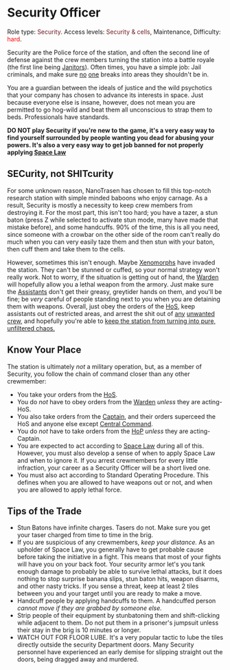 # Security Officer
Role type:  <font color= "#711e25">Security</font>. Access levels: <font color="#711e25">Security & cells</font>, Maintenance, Difficulty: <font color="Red">hard</font>.

Security are the Police force of the station, and often the second line of defense against the crew members turning the station into a battle royale (the first line being [Janitors](\3_HowToPlay\Jobs\Service_roles\Janitor.md)). Often times, you have a simple job: Jail criminals, and make sure [no](\3_HowToPlay\Jobs\Service_roles\Assistant.md) [one](\3_HowToPlay\Jobs\Civilian_roles\Entertainment_Roles\Clown.md) breaks into areas they shouldn't be in.

You are a guardian between the ideals of justice and the wild psychotics that your company has chosen to advance its interests in space. Just because everyone else is insane, however, does not mean you are permitted to go hog-wild and beat them all unconscious to strap them to beds. Professionals have standards.

**DO NOT play Security if you're new to the game, it's a very easy way to find yourself surrounded by people wanting you dead for abusing your powers. It's also a very easy way to get  job banned for not properly applying [Space Law](\3_HowToPlay\Guides\Security_guides\Space-Law.md)**

## SECurity, not SHITcurity

For some unknown reason, NanoTrasen has chosen to fill this top-notch research station with simple minded baboons who enjoy carnage. As a result, Security is mostly a necessity to keep crew members from destroying it. For the most part, this isn't too hard; you have a tazer, a stun baton (press Z while selected to activate stun mode, many have made that mistake before), and some handcuffs. 90% of the time, this is all you need, since someone with a crowbar on the other side of the room can't really do much when you can very easily taze them and then stun with your baton, then cuff them and take them to the cells. 

However, sometimes this isn't enough. Maybe [Xenomorphs](\4_Univers\Mobs\Xenomorph.md) have invaded the station. They can't be stunned or cuffed, so your normal strategy won't really work. Not to worry, if the situation is getting out of hand, the [Warden](\3_HowToPlay\Jobs\Security_roles\Warden.md) will hopefully allow you a lethal weapon from the armory. Just make sure the [Assistants](\3_HowToPlay\Jobs\Service_roles\Assistant.md) don't get their greasy, greytider hands on them, and you'll be fine; be _very_ careful of people standing next to you when you are detaining them with weapons. Overall, just obey the orders of the [HoS](\3_HowToPlay\Jobs\Security_roles\Head-of-Security.md), keep assistants out of restricted areas, and arrest the shit out of [any](\3_HowToPlay\Jobs\Antagonist_roles\Traitor.md) [unwanted](\3_HowToPlay\Jobs\Antagonist_roles\Nuclear-Operative.md) [crew](Cargonia.md), and hopefully you're able to [keep the station from turning into pure, unfiltered chaos.](So-close-to-impossible-that-it-might-as-well-not-even-exist.md)

## Know Your Place

The station is ultimately _not_ a military operation, but, as a member of Security, you follow the chain of command closer than any other crewmember:

* You take your orders from the [HoS](\3_HowToPlay\Jobs\Security_roles\Head-of-Security.md). 
* You do _not_ have to obey orders from the [Warden](\3_HowToPlay\Jobs\Security_roles\Warden.md) _unless_ they are acting-HoS. 
* You also take orders from the [Captain](\3_HowToPlay\Jobs\Command_roles\Captain.md), and their orders superceed the HoS and anyone else except [Central Command](\3_HowToPlay\Jobs\Protagonist_roles\Centcom_roles\Central-Command-Officer.md). 
* You do _not_ have to take orders from the [HoP](HoP.md) _unless_ they are acting-Captain.
* You are expected to act according to [Space Law](\3_HowToPlay\Guides\Security_guides\Space-Law.md) during all of this. However, you must also develop a sense of when to apply Space Law and when to ignore it. If you arrest crewmembers for every little infraction, your career as a Security Officer will be a short lived one.
* You must also act according to Standard Operating Procedure. This defines when you are allowed to have weapons out or not, and when you are allowed to apply lethal force.

## Tips of the Trade

* Stun Batons have infinite charges. Tasers do not. Make sure you get your taser charged from time to time in the brig.
* If you are suspicious of any crewmembers, _keep your distance._ As an upholder of Space Law, you generally have to get probable cause before taking the initiative in a fight. This means that most of your fights will have you on your back foot. Your security armor let's you tank enough damage to probably be able to survive lethal attacks, but it does nothing to stop surprise banana slips, stun baton hits, weapon disarms, and other nasty tricks. If you sense a threat, keep at least 2 tiles between you  and your target until you are ready to make a move.
* Handcuff people by applying handcuffs to them. A handcuffed person _cannot move if they are grabbed by someone else._
* Strip people of their equipment by stunbatoning them and shift-clicking while adjacent to them. Do not put them in a prisoner's jumpsuit unless their stay in the brig is 10 minutes or longer.
* WATCH OUT FOR FLOOR LUBE. It's a very popular tactic to lube the tiles directly outside the security Department doors. Many Security personnel have experienced an early demise for slipping straight out the doors, being dragged away and murdered. 
